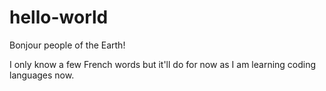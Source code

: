 # hello-world

Bonjour people of the Earth!

I only know a few French words but it'll do for now as I am learning coding languages now.
